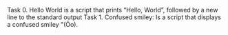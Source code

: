Task 0. Hello World is a script that prints “Hello, World”, followed by a new line to the standard output
Task 1. Confused smiley: Is a script that displays a confused smiley "(Ôo).
